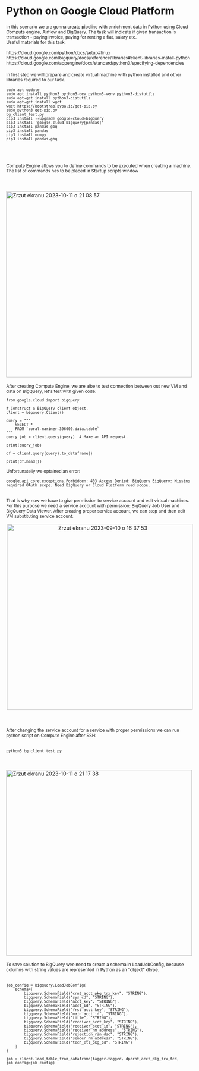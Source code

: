 # Python on Google Cloud Platform

<sub>
In this scenario we are gonna create pipeline with enrichment data in Python using Cloud Compute engine, Airflow and BigQuery. The task will indicate if given transaction is transaction - paying invoice, paying for renting a flat, salary etc. </sub> 

<br/> 
<sub>
Useful materials for this task:

<br/> 
</br> 
https://cloud.google.com/python/docs/setup#linux
<br/> 
https://cloud.google.com/bigquery/docs/reference/libraries#client-libraries-install-python 
<br/> 
https://cloud.google.com/appengine/docs/standard/python3/specifying-dependencies 
</sub> 


<br/> 
<br/> 

<sub>
In first step we will prepare and create virtual machine with python installed and other libraries required to our task.
</sub> 

<p align="center">
</p>


<sub>

```
sudo apt update
sudo apt install python3 python3-dev python3-venv python3-distutils
sudo apt-get install python3-distutils
sudo apt-get install wget
wget https://bootstrap.pypa.io/get-pip.py
sudo python3 get-pip.py
bg_client_test.py
pip3 install --upgrade google-cloud-bigquery
pip3 install 'google-cloud-bigquery[pandas]'
pip3 install pandas-gbq
pip3 install pandas
pip3 install numpy
pip3 install pandas-gbq
```

</sub> 

<br/> 
</br> 

<sub> Compute Engine allows you to define commands to be executed when creating a machine. The list of commands has to be placed in Startup scripts window </sub> 

<br/> 
</br> 
<img width="500" alt="Zrzut ekranu 2023-10-11 o 21 08 57" src="https://github.com/eda6767/python_gcp/assets/102791467/ec1cd1ee-6a84-40a1-9d9e-fa5e4284fa43">

<br/> 
</br> 

<sub>
After creating Compute Engine, we are albe to test connection between out new VM and data on BigQuery, let's test with given code:
</sub> 


<sub>
    
```
from google.cloud import bigquery

# Construct a BigQuery client object.
client = bigquery.Client()

query = """
    SELECT *
    FROM `coral-mariner-396009.data.table`
"""
query_job = client.query(query)  # Make an API request.

print(query_job)

df = client.query(query).to_dataframe()

print(df.head())
```
</sub>



<sub> Unfortunatelly we optained an error: </sub>


<sub>
    
```
google.api_core.exceptions.Forbidden: 403 Access Denied: BigQuery BigQuery: Missing required OAuth scope. Need BigQuery or Cloud Platform read scope.
```

</sub>
<br/> 

<sub>
That is why now we have to give permission to service account and edit virtual machines. For this purpose we need a service account with permission: BigQuery Job User and BigQuery Data Viewer. After creating proper service account, we can stop and then edit VM substituting service account: </sub>

<p align="center">
<img width="500" alt="Zrzut ekranu 2023-09-10 o 16 37 53" src="https://github.com/eda6767/python_gcp/assets/102791467/79903a61-e972-4d39-9e1f-0a43a40d943b">
</p>

<br/> 
</br> 
<sub>
After changing the service account for a service with proper permissions we can run python script on Compute Engine after SSH: </sub>

<br/> 
</br> 

<sub>
    
```
python3 bg_client_test.py
```
</sub>


<br/> 
</br> 

<img width="500" alt="Zrzut ekranu 2023-10-11 o 21 17 38" src="https://github.com/eda6767/python_gcp/assets/102791467/dedbace2-43e3-49de-aa82-44dfc7bcecfd">

<br/> 
</br> 

<sub>
To save solution to BigQuery wee need to create a schema in LoadJobConfig, because columns with string values are represented in Python as an "object" dtype.
</sub>

<br/> 
</br> 

<sub>

```
job_config = bigquery.LoadJobConfig(
    schema=[
        bigquery.SchemaField("crnt_acct_pkg_trx_key", "STRING"),
        bigquery.SchemaField("sys_cd", "STRING"),
        bigquery.SchemaField("acct_key", "STRING"),
        bigquery.SchemaField("acct_id", "STRING"),
        bigquery.SchemaField("frst_acct_key", "STRING"),
        bigquery.SchemaField("main_acct_id", "STRING"),
        bigquery.SchemaField("title", "STRING"),
        bigquery.SchemaField("receiver_acct_key", "STRING"),
        bigquery.SchemaField("receiver_acct_id", "STRING"),
        bigquery.SchemaField("receiver_nm_address", "STRING"),
        bigquery.SchemaField("rejection_rsn_dsc", "STRING"),
        bigquery.SchemaField("sender_nm_address", "STRING"),
        bigquery.SchemaField("tech_etl_pkg_cd", "STRING")
    ]
)

job = client.load_table_from_dataframe(tagger.tagged, dpcrnt_acct_pkg_trx_fcd, job_config=job_config)

```
</sub>

